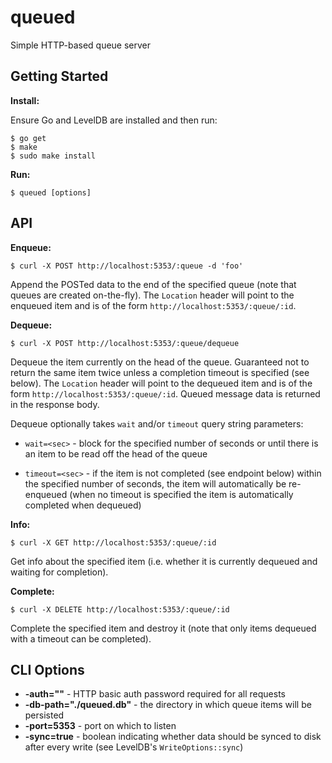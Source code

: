 # queued

Simple HTTP-based queue server

## Getting Started

**Install:**

Ensure Go and LevelDB are installed and then run:

    $ go get
    $ make
    $ sudo make install

**Run:**

    $ queued [options]

## API

**Enqueue:**

    $ curl -X POST http://localhost:5353/:queue -d 'foo'

Append the POSTed data to the end of the specified queue (note that queues are created on-the-fly).  The `Location` header will point to the enqueued item and is of the form `http://localhost:5353/:queue/:id`.

**Dequeue:**

    $ curl -X POST http://localhost:5353/:queue/dequeue

Dequeue the item currently on the head of the queue.  Guaranteed not to return the same item twice unless a completion timeout is specified (see below).  The `Location` header will point to the dequeued item and is of the form `http://localhost:5353/:queue/:id`.  Queued message data is returned in the response body.

Dequeue optionally takes `wait` and/or `timeout` query string parameters:

* `wait=<sec>` - block for the specified number of seconds or until there is an item to be read
off the head of the queue

* `timeout=<sec>` - if the item is not completed (see endpoint below) within the specified number of seconds, the item will automatically be re-enqueued (when no timeout is specified the item is automatically completed when dequeued)

**Info:**

    $ curl -X GET http://localhost:5353/:queue/:id

Get info about the specified item (i.e. whether it is currently dequeued and waiting for completion).

**Complete:**

    $ curl -X DELETE http://localhost:5353/:queue/:id

Complete the specified item and destroy it (note that only items dequeued with a timeout can be completed).

## CLI Options

* **-auth=""** - HTTP basic auth password required for all requests
* **-db-path="./queued.db"** - the directory in which queue items will be persisted
* **-port=5353** - port on which to listen
* **-sync=true** - boolean indicating whether data should be synced to disk after every write (see LevelDB's `WriteOptions::sync`)